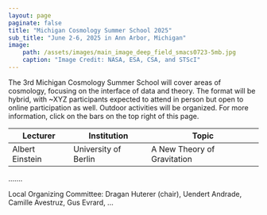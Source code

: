 ```yaml
---
layout: page
paginate: false
title: "Michigan Cosmology Summer School 2025"
sub_title: "June 2-6, 2025 in Ann Arbor, Michigan"
image:
    path: /assets/images/main_image_deep_field_smacs0723-5mb.jpg
    caption: "Image Credit: NASA, ESA, CSA, and STScI"
---
```


The 3rd Michigan Cosmology Summer School will cover areas of cosmology, focusing on the interface of data and theory. The format will be hybrid, with ~XYZ participants expected to attend in person but open to online participation as well. Outdoor activities will be organized. For more information, click on the bars on the top right of this page.


|Lecturer           |Institution                                |Topic
|-----------------------|-------------------------------------------|------------------------------------
|Albert Einstein         |University of Berlin                 |A New Theory of Gravitation
.......


Local Organizing Committee: Dragan Huterer (chair), Uendert Andrade, Camille Avestruz, Gus Evrard, ...

